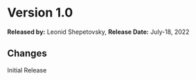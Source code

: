 # Version 1.0
**Released by:** Leonid Shepetovsky, 
**Release Date:** July-18, 2022

## Changes
Initial Release